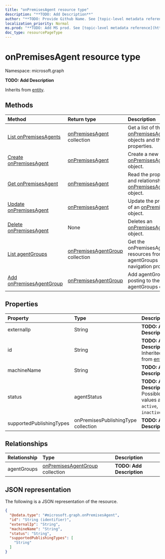 ```yaml
---
title: "onPremisesAgent resource type"
description: "**TODO: Add Description**"
author: "**TODO: Provide Github Name. See [topic-level metadata reference](https://msgo.azurewebsites.net/add/document/guidelines/metadata.html#topic-level-metadata)**"
localization_priority: Normal
ms.prod: "**TODO: Add MS prod. See [topic-level metadata reference](https://msgo.azurewebsites.net/add/document/guidelines/metadata.html#topic-level-metadata)**"
doc_type: resourcePageType
---
```


# onPremisesAgent resource type

Namespace: microsoft.graph



**TODO: Add Description**


Inherits from [entity](../resources/entity.md).

## Methods
|Method|Return type|Description|
|:---|:---|:---|
|[List onPremisesAgents](../api/onpremisesagent-list.md)|[onPremisesAgent](../resources/onpremisesagent.md) collection|Get a list of the [onPremisesAgent](../resources/onpremisesagent.md) objects and their properties.|
|[Create onPremisesAgent](../api/onpremisesagent-create.md)|[onPremisesAgent](../resources/onpremisesagent.md)|Create a new [onPremisesAgent](../resources/onpremisesagent.md) object.|
|[Get onPremisesAgent](../api/onpremisesagent-get.md)|[onPremisesAgent](../resources/onpremisesagent.md)|Read the properties and relationships of an [onPremisesAgent](../resources/onpremisesagent.md) object.|
|[Update onPremisesAgent](../api/onpremisesagent-update.md)|[onPremisesAgent](../resources/onpremisesagent.md)|Update the properties of an [onPremisesAgent](../resources/onpremisesagent.md) object.|
|[Delete onPremisesAgent](../api/onpremisesagent-delete.md)|None|Deletes an [onPremisesAgent](../resources/onpremisesagent.md) object.|
|[List agentGroups](../api/onpremisesagent-list-agentgroups.md)|[onPremisesAgentGroup](../resources/onpremisesagentgroup.md) collection|Get the onPremisesAgentGroup resources from the agentGroups navigation property.|
|[Add onPremisesAgentGroup](../api/onpremisesagent-post-agentgroups.md)|[onPremisesAgentGroup](../resources/onpremisesagentgroup.md)|Add agentGroups by posting to the agentGroups collection.|

## Properties
|Property|Type|Description|
|:---|:---|:---|
|externalIp|String|**TODO: Add Description**|
|id|String|**TODO: Add Description** Inherited from [entity](../resources/entity.md)|
|machineName|String|**TODO: Add Description**|
|status|agentStatus|**TODO: Add Description**. Possible values are: `active`, `inactive`.|
|supportedPublishingTypes|onPremisesPublishingType collection|**TODO: Add Description**|

## Relationships
|Relationship|Type|Description|
|:---|:---|:---|
|agentGroups|[onPremisesAgentGroup](../resources/onpremisesagentgroup.md) collection|**TODO: Add Description**|

## JSON representation
The following is a JSON representation of the resource.
<!-- {
  "blockType": "resource",
  "keyProperty": "id",
  "@odata.type": "microsoft.graph.onPremisesAgent",
  "baseType": "microsoft.graph.entity",
  "openType": false
}
-->
``` json
{
  "@odata.type": "#microsoft.graph.onPremisesAgent",
  "id": "String (identifier)",
  "externalIp": "String",
  "machineName": "String",
  "status": "String",
  "supportedPublishingTypes": [
    "String"
  ]
}
```

